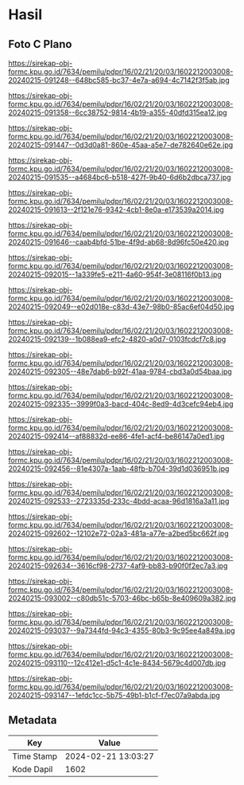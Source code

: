 # Hasil

## Foto C Plano

https://sirekap-obj-formc.kpu.go.id/7634/pemilu/pdpr/16/02/21/20/03/1602212003008-20240215-091248--648bc585-bc37-4e7a-a694-4c7142f3f5ab.jpg

https://sirekap-obj-formc.kpu.go.id/7634/pemilu/pdpr/16/02/21/20/03/1602212003008-20240215-091358--6cc38752-9814-4b19-a355-40dfd315ea12.jpg

https://sirekap-obj-formc.kpu.go.id/7634/pemilu/pdpr/16/02/21/20/03/1602212003008-20240215-091447--0d3d0a81-860e-45aa-a5e7-de782640e62e.jpg

https://sirekap-obj-formc.kpu.go.id/7634/pemilu/pdpr/16/02/21/20/03/1602212003008-20240215-091535--a4684bc6-b518-427f-9b40-6d6b2dbca737.jpg

https://sirekap-obj-formc.kpu.go.id/7634/pemilu/pdpr/16/02/21/20/03/1602212003008-20240215-091613--2f121e76-9342-4cb1-8e0a-e173539a2014.jpg

https://sirekap-obj-formc.kpu.go.id/7634/pemilu/pdpr/16/02/21/20/03/1602212003008-20240215-091646--caab4bfd-51be-4f9d-ab68-8d96fc50e420.jpg

https://sirekap-obj-formc.kpu.go.id/7634/pemilu/pdpr/16/02/21/20/03/1602212003008-20240215-092015--1a339fe5-e211-4a60-954f-3e08116f0b13.jpg

https://sirekap-obj-formc.kpu.go.id/7634/pemilu/pdpr/16/02/21/20/03/1602212003008-20240215-092049--e02d018e-c83d-43e7-98b0-85ac6ef04d50.jpg

https://sirekap-obj-formc.kpu.go.id/7634/pemilu/pdpr/16/02/21/20/03/1602212003008-20240215-092139--1b088ea9-efc2-4820-a0d7-0103fcdcf7c8.jpg

https://sirekap-obj-formc.kpu.go.id/7634/pemilu/pdpr/16/02/21/20/03/1602212003008-20240215-092305--48e7dab6-b92f-41aa-9784-cbd3a0d54baa.jpg

https://sirekap-obj-formc.kpu.go.id/7634/pemilu/pdpr/16/02/21/20/03/1602212003008-20240215-092335--3999f0a3-bacd-404c-8ed9-4d3cefc94eb4.jpg

https://sirekap-obj-formc.kpu.go.id/7634/pemilu/pdpr/16/02/21/20/03/1602212003008-20240215-092414--af88832d-ee86-4fe1-acf4-be86147a0ed1.jpg

https://sirekap-obj-formc.kpu.go.id/7634/pemilu/pdpr/16/02/21/20/03/1602212003008-20240215-092456--81e4307a-1aab-48fb-b704-39d1d036951b.jpg

https://sirekap-obj-formc.kpu.go.id/7634/pemilu/pdpr/16/02/21/20/03/1602212003008-20240215-092533--2723335d-233c-4bdd-acaa-96d1816a3a11.jpg

https://sirekap-obj-formc.kpu.go.id/7634/pemilu/pdpr/16/02/21/20/03/1602212003008-20240215-092602--12102e72-02a3-481a-a77e-a2bed5bc662f.jpg

https://sirekap-obj-formc.kpu.go.id/7634/pemilu/pdpr/16/02/21/20/03/1602212003008-20240215-092634--3616cf98-2737-4af9-bb83-b90f0f2ec7a3.jpg

https://sirekap-obj-formc.kpu.go.id/7634/pemilu/pdpr/16/02/21/20/03/1602212003008-20240215-093002--c80db51c-5703-46bc-b65b-8e409609a382.jpg

https://sirekap-obj-formc.kpu.go.id/7634/pemilu/pdpr/16/02/21/20/03/1602212003008-20240215-093037--9a7344fd-94c3-4355-80b3-9c95ee4a849a.jpg

https://sirekap-obj-formc.kpu.go.id/7634/pemilu/pdpr/16/02/21/20/03/1602212003008-20240215-093110--12c412e1-d5c1-4c1e-8434-5679c4d007db.jpg

https://sirekap-obj-formc.kpu.go.id/7634/pemilu/pdpr/16/02/21/20/03/1602212003008-20240215-093147--1efdc1cc-5b75-49b1-b1cf-f7ec07a9abda.jpg


## Metadata

| Key        | Value               |
| ---------- | ------------------- |
| Time Stamp | 2024-02-21 13:03:27 |
| Kode Dapil | 1602                |



